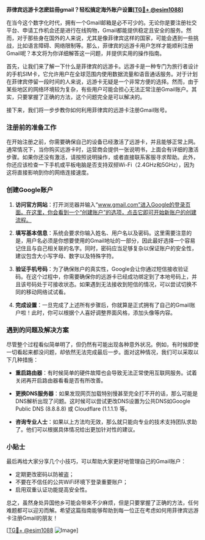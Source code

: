 **菲律宾远游卡怎麽註冊gmail？轻松搞定海外账户设置[[TG💪+ @esim1088](https://t.me/s/esim1088)]**

在当今这个数字化时代，拥有一个Gmail邮箱是必不可少的。无论你是要注册社交平台、申请工作机会还是进行在线购物，Gmail都能提供稳定且安全的服务。然而，对于那些身在国外的人来说，尤其是像菲律宾这样的国家，可能会遇到一些挑战，比如语言障碍、网络限制等。那么，菲律宾的远游卡用户怎样才能顺利注册Gmail呢？本文将为你详细解答这一问题，并提供实用的操作指南。

首先，让我们来了解一下什么是菲律宾的远游卡。远游卡是一种专门为旅行者设计的手机SIM卡，它允许用户在全球范围内使用数据流量和语音通话服务。对于计划在菲律宾停留一段时间的人来说，远游卡无疑是一个非常方便的选择。然而，由于某些地区的网络环境较为复杂，有些用户可能会担心无法正常注册Gmail账户。其实，只要掌握了正确的方法，这个问题完全是可以解决的。

接下来，我们将一步步教你如何利用菲律宾的远游卡注册Gmail账号。

### 注册前的准备工作

在开始注册之前，你需要确保自己的设备已经激活了远游卡，并且能够正常上网。通常情况下，当你购买远游卡时，运营商会提供一张说明书，上面会有详细的激活步骤。如果你还没有激活，请按照说明操作，或者直接联系客服寻求帮助。此外，你还应该检查一下手机或平板电脑是否支持双频Wi-Fi（2.4GHz和5GHz），因为这将直接影响到你的网络连接速度。

### 创建Google账户

1. **访问官方网站**：打开浏览器并输入“www.gmail.com”进入Google的登录页面。在这里，你会看到一个“创建账户”的选项，点击它即可开始新账户的创建流程。

2. **填写基本信息**：系统会要求你输入姓名、用户名以及密码。这里需要注意的是，用户名必须是你想要使用的Gmail地址的一部分，因此最好选择一个容易记住且与自己相关联的名字。同时，密码应当足够复杂以保证账户的安全性，建议包含大小写字母、数字以及特殊字符。

3. **验证手机号码**：为了确保账户的真实性，Google会让你通过短信接收验证码。在这个过程中，你需要确保你的远游卡已经成功绑定到了本地号码上，并且该号码处于可接收状态。如果遇到无法接收到短信的情况，可以尝试切换不同的移动网络试试看。

4. **完成设置**：一旦完成了上述所有步骤后，你就算是正式拥有了自己的Gmail账户啦！此时，你可以根据个人喜好调整界面风格，添加头像等内容。

### 遇到的问题及解决方案

尽管整个过程看似简单明了，但仍然有可能出现各种意外状况。例如，有时候即使一切看起来都没问题，却依然无法完成最后一步。面对这种情况，我们可以采取以下几种措施：

- **重启路由器**：有时候简单的硬件故障也会导致无法正常使用互联网服务。试着关闭再开启路由器看看是否有所改善。
  
- **更换DNS服务器**：如果发现网页加载特别慢甚至完全打不开的话，那么可能是DNS解析出现了问题。这时候可以尝试更改DNS设置为公共DNS如Google Public DNS (8.8.8.8) 或 Cloudflare (1.1.1.1) 等。

- **咨询专业人士**：如果以上方法均无效，那么就只能向专业的技术支持团队求助了。他们可以根据具体情况给出更加针对性的建议。

### 小贴士

最后再给大家分享几个小技巧，可以帮助大家更好地管理自己的Gmail账户：
- 定期更改密码以防被盗；
- 不要在不信任的公共WiFi环境下登录重要账户；
- 启用双重认证功能提高安全性。

总之，虽然身处异国他乡可能会带来不少麻烦，但是只要掌握了正确的方法，任何难题都可以迎刃而解。希望这篇指南能够帮助到每一位正在考虑如何用菲律宾远游卡注册Gmail的朋友！

[[TG💪+ @esim1088](https://t.me/s/esim1088) ![Image](https://i.postimg.cc/4NQfJmqS/Snipaste-2025-05-13-00-14-12.png)]